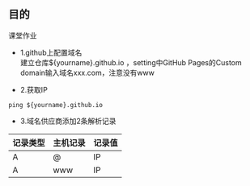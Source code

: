 ## 目的
课堂作业

- 1.github上配置域名  
建立仓库${yourname}.github.io ，setting中GitHub Pages的Custom domain输入域名xxx.com，注意没有www

- 2.获取IP  
```
ping ${yourname}.github.io 
```

- 3.域名供应商添加2条解析记录

记录类型|主机记录|记录值
------- | ------- | -------
A|@| IP
A|www| IP


